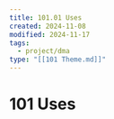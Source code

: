```yaml
---
title: 101.01 Uses
created: 2024-11-08
modified: 2024-11-17
tags:
  - project/dma
type: "[[101 Theme.md]]"
---
```

# 101 Uses
